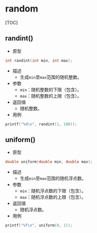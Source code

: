 # random

[TOC]



## randint()

- 原型

```c
int randint(int min, int max);
```

- 描述
    - 生成`min`至`max`范围的随机整数。
- 参数
    - `min`：随机整数的下限（包含）。
    - `max`：随机整数的上限（包含）。
- 返回值
    - 随机整数。
- 用例

```c
printf("%d\n", randint(1, 100));
```



## uniform()

- 原型

```c
double uniform(double min, double max);
```

- 描述
    - 生成`min`至`max`范围的随机浮点数。
- 参数
    - `min`：随机浮点数的下限（包含）。
    - `max`：随机浮点数的上限（包含）。
- 返回值
    - 随机浮点数。
- 用例

```c
printf("%f\n", uniform(0, 1));
```


